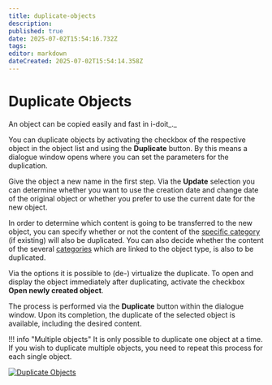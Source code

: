 ```yaml
---
title: duplicate-objects
description: 
published: true
date: 2025-07-02T15:54:16.732Z
tags: 
editor: markdown
dateCreated: 2025-07-02T15:54:14.358Z
---
```


# Duplicate Objects

An object can be copied easily and fast in i-doit_._

You can duplicate objects by activating the checkbox of the respective object in the object list and using the **Duplicate** button. By this means a dialogue window opens where you can set the parameters for the duplication.

Give the object a new name in the first step. Via the **Update** selection you can determine whether you want to use the creation date and change date of the original object or whether you prefer to use the current date for the new object.

In order to determine which content is going to be transferred to the new object, you can specify whether or not the content of the [specific category](../glossary.md) (if existing) will also be duplicated. You can also decide whether the content of the several [categories](../glossary.md) which are linked to the object type, is also to be duplicated.

Via the options it is possible to (de-) virtualize the duplicate. To open and display the object immediately after duplicating, activate the checkbox **Open newly created object**.

The process is performed via the **Duplicate** button within the dialogue window. Upon its completion, the duplicate of the selected object is available, including the desired content.

!!! info "Multiple objects"
    It is only possible to duplicate one object at a time. If you wish to duplicate multiple objects, you need to repeat this process for each single object.

[![Duplicate Objects](../assets/images/en/efficient-documentation/duplicates-objects/dupe.gif)](../assets/images/en/efficient-documentation/duplicates-objects/dupe.gif)
